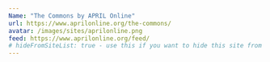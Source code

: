 ```yaml
---
Name: "The Commons by APRIL Online"
url: https://www.aprilonline.org/the-commons/
avatar: /images/sites/aprilonline.png
feed: https://www.aprilonline.org/feed/
# hideFromSiteList: true - use this if you want to hide this site from the list of sites on this page: https://eleventy-m10y.lkmt.us/sites/
---
```

